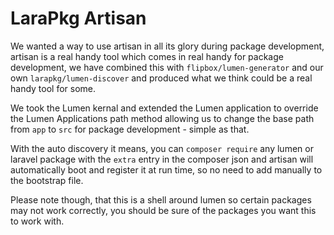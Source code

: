 # LaraPkg Artisan

We wanted a way to use artisan in all its glory during package development, artisan is a real handy tool which comes in
real handy for package development, we have combined this with `flipbox/lumen-generator` and our own 
`larapkg/lumen-discover` and produced what we think could be a real handy tool for some.

We took the Lumen kernal and extended the Lumen application to override the Lumen Applications path method allowing us
to change the base path from `app` to `src` for package development - simple as that.

With the auto discovery it means, you can `composer require` any lumen or laravel package with the `extra` entry in the
composer json and artisan will automatically boot and register it at run time, so no need to add manually to the 
bootstrap file.

Please note though, that this is a shell around lumen so certain packages may not work correctly, you should be sure of 
the packages you want this to work with.
